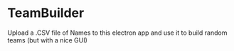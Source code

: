 # TeamBuilder
Upload a .CSV file of Names to this electron app and use it to build random teams (but with a nice GUI)
